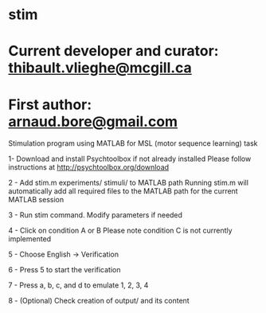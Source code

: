 # stim
# Current developer and curator: thibault.vlieghe@mcgill.ca
# First author: arnaud.bore@gmail.com
Stimulation program using MATLAB for MSL (motor sequence learning) task

1- Download and install Psychtoolbox if not already installed
Please follow instructions at http://psychtoolbox.org/download

2 - Add stim.m experiments/ stimuli/ to MATLAB path
Running stim.m will automatically add all required files to the MATLAB path
for the current MATLAB session

3 - Run stim command. Modify parameters if needed

4 - Click on condition A or B
Please note condition C is not currently implemented

5 - Choose English -> Verification

6 - Press 5 to start the verification

7 - Press a, b, c, and d to emulate 1, 2, 3, 4

8 - (Optional) Check creation of output/ and its content
